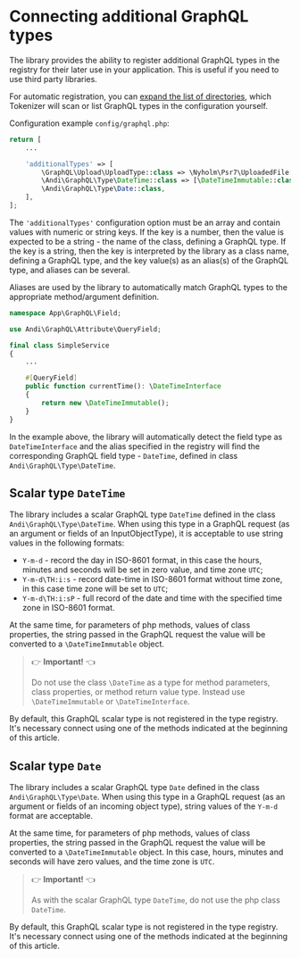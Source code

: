 # Connecting additional GraphQL types

The library provides the ability to register additional GraphQL types in the registry for their
later use in your application. This is useful if you need to use
third party libraries.

For automatic registration, you can [expand the list of directories](https://spiral.dev/docs/advanced-tokenizer/current#customizing-search-directories),
which Tokenizer will scan or list GraphQL types in the configuration yourself.

Configuration example `config/graphql.php`:

```php
return [
    ...

    'additionalTypes' => [
        \GraphQL\Upload\UploadType::class => \Nyholm\Psr7\UploadedFile::class,
        \Andi\GraphQL\Type\DateTime::class => [\DateTimeImmutable::class, \DateTimeInterface::class],
        \Andi\GraphQL\Type\Date::class,
    ],
];
```

The `'additionalTypes'` configuration option must be an array and contain values with numeric or
string keys. If the key is a number, then the value is expected to be a string - the name of the class,
defining a GraphQL type. If the key is a string, then the key is interpreted by the library as a class name,
defining a GraphQL type, and the key value(s) as an alias(s) of the GraphQL type, and aliases can
be several.

Aliases are used by the library to automatically match GraphQL types to the appropriate
method/argument definition.

```php
namespace App\GraphQL\Field;

use Andi\GraphQL\Attribute\QueryField;

final class SimpleService
{
    ...

    #[QueryField]
    public function currentTime(): \DateTimeInterface
    {
        return new \DateTimeImmutable();
    }
}
```

In the example above, the library will automatically detect the field type as `DateTimeInterface` and
the alias specified in the registry will find the corresponding GraphQL field type - `DateTime`, defined
in class `Andi\GraphQL\Type\DateTime`.

## <a id="date-time">Scalar type `DateTime`</a>

The library includes a scalar GraphQL type `DateTime` defined in the class
`Andi\GraphQL\Type\DateTime`. When using this type in a GraphQL request (as an argument
or fields of an InputObjectType), it is acceptable to use string values in the following formats:
- `Y-m-d` - record the day in ISO-8601 format, in this case the hours, minutes and seconds will be set in
  zero value, and time zone `UTC`;
- `Y-m-d\TH:i:s` - record date-time in ISO-8601 format without time zone, in this case time zone
  will be set to `UTC`;
- `Y-m-d\TH:i:sP` - full record of the date and time with the specified time zone in ISO-8601 format.

At the same time, for parameters of php methods, values of class properties, the string passed in the GraphQL request
the value will be converted to a `\DateTimeImmutable` object.

> :point_right: **Important!** :point_left:
>
> Do not use the class `\DateTime` as a type for method parameters, class properties, or
> method return value type. Instead use `\DateTimeImmutable` or
> `\DateTimeInterface`.

By default, this GraphQL scalar type is not registered in the type registry. It's necessary
connect using one of the methods indicated at the beginning of this article.

## <a id="date">Scalar type `Date`</a>

The library includes a scalar GraphQL type `Date` defined in the class
`Andi\GraphQL\Type\Date`. When using this type in a GraphQL request (as an argument
or fields of an incoming object type), string values of the `Y-m-d` format are acceptable.

At the same time, for parameters of php methods, values of class properties, the string passed in the GraphQL request
the value will be converted to a `\DateTimeImmutable` object. In this case, hours, minutes and seconds will have
zero values, and the time zone is `UTC`.

> :point_right: **Important!** :point_left:
>
> As with the scalar GraphQL type `DateTime`, do not use the php class `DateTime`.

By default, this GraphQL scalar type is not registered in the type registry. It's necessary
connect using one of the methods indicated at the beginning of this article.
